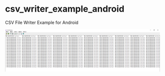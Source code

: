# csv_writer_example_android
CSV File Writer Example for Android

![image](https://github.com/JasonWangDev/csv_writer_example_android/blob/master/screenshot/screenshot_1.png)
